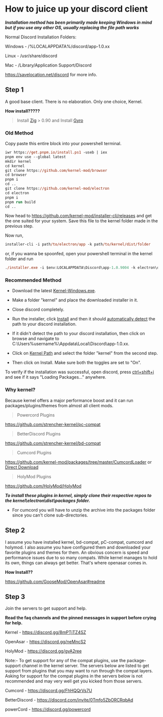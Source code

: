 # How to juice up your discord client

***Installation method has been primarily made keeping Windows in mind but if you use any other OS, usually replacing the file path works***

Normal Discord Installation Folders:

Windows - /%LOCALAPPDATA%/discord/app-1.0.xx

Linux - /usr/share/discord

Mac - /Library/Application Support/Discord

<https://savelocation.net/discord> for more info.

## Step 1

A good base client. There is no elaboration. Only one choice, Kernel.

**How install?????**

> Install [Zig](https://github.com/ziglang/zig/wiki/Install-Zig-from-a-Package-Manager) > 0.90
> and Install [Gyro](https://github.com/mattnite/gyro#installation)

### Old Method

Copy paste this entire block into your powershell terminal.

```ps
iwr https://get.pnpm.io/install.ps1 -useb | iex
pnpm env use --global latest
mkdir kernel
cd kernel
git clone https://github.com/kernel-mod/browser
cd browser
pnpm i
cd ..
git clone https://github.com/kernel-mod/electron
cd electron
pnpm i
pnpm run build
cd ..
```

Now head to <https://github.com/kernel-mod/installer-cli/releases> and get the one suited for your system.
Save this file to the kernel folder made in the previous step.

Now run,

```ps
installer-cli -i path/to/electron/app -k path/to/kernel/dist/folder
```

or, if you wanna be spoonfed, open your powershell terminal in the kernel folder and run

```ps
./installer.exe -i $env:LOCALAPPDATA\Discord\app-1.0.9004 -k electron\dist
```

### Recommended Method

- Download the latest [Kernel-Windows.exe](https://github.com/strencher-kernel/gui-installer/releases/tag/v1.0.1).

- Make a folder "kernel" and place the downloaded installer in it.

- Close discord completely.

- Run the installer, click [Install](https://i.imgur.com/SJjbt0P.png) and then it should [automatically detect](https://i.imgur.com/hOQFuSu.png) the path to your discord installation.

- If it didn't detect the path to your discord installation, then click on browse and navigate to C:\Users\%username%\Appdata\Local\Discord\app-1.0.xx.

- Click on [Kernel Path](https://i.imgur.com/zH6bBgf.png) and select the folder "kernel" from the second step.

- Then click on Install. Make sure both the toggles are set to "On".

To verify if the installation was successful, open discord, press [ctrl+shift+i](https://pastebin.com/6yyJgwGS) and see if it says "Loading Packages..." anywhere.

### Why kernel?

Because kernel offers a major performance boost and it can run packages/plugins/themes from almost all client mods.

> Powercord Plugins

<https://github.com/strencher-kernel/pc-compat>

> BetterDiscord Plugins

<https://github.com/strencher-kernel/bd-compat>

> Cumcord Plugins

<https://github.com/kernel-mod/packages/tree/master/CumcordLoader> or [Direct Download](https://download-directory.github.io/?url=https%3A%2F%2Fgithub.com%2Fkernel-mod%2Fpackages%2Ftree%2Fmaster%2FCumcordLoader)

> HolyMod Plugins

<https://github.com/HolyMod/HolyMod>

***To install these plugins in kernel, simply clone their respective repos to the kernel\electron\dist\packages folder.***

- For cumcord you will have to unzip the archive into the packages folder since you can't clone sub-directories.

## Step 2

I assume you have installed kernel, bd-compat, pC-compat, cumcord and holymod. I also assume you have configured them and downloaded your favorite plugins and themes for them. An obvious concern is speed and performance issues due to so many compats. While kernel manages to hold its own, things can always get better. That's where openasar comes in.

**How Install??**

<https://github.com/GooseMod/OpenAsar#readme>

## Step 3

Join the servers to get support and help.

**Read the faq channels and the pinned messages in support before crying for help.**

Kernel - <https://discord.gg/8mPTjTZ4SZ>

OpenAsar - <https://discord.gg/neMncS2>

HolyMod - <https://discord.gg/gvA2ree>

Note:-
To get support for any of the compat plugins, use the package-support channel in the kernel server.
The servers below are listed to get support from plugins that you may want to run through the compat layers.
Asking for support for the compat plugins in the servers below is not recommended and may very well get you kicked from those servers.

Cumcord - <https://discord.gg/FhHQQrVs7U>

BetterDiscord - <https://discord.com/invite/0Tmfo5ZbORCRqbAd>

powerCord - <https://discord.gg/powercord>
